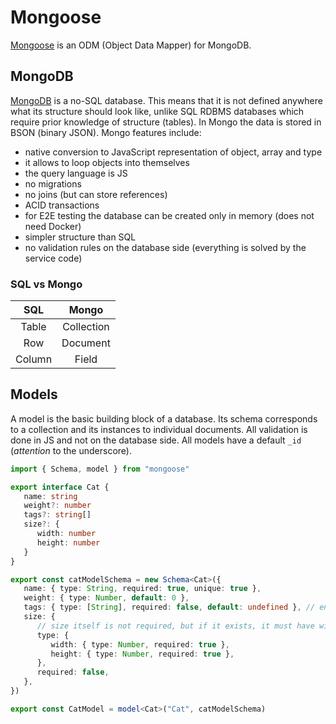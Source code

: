 # Mongoose

[Mongoose](https://mongoosejs.com/) is an ODM (Object Data Mapper) for MongoDB.

## MongoDB

[MongoDB](https://www.mongodb.com/) is a no-SQL database. This means that it is not defined anywhere what its structure should look like, unlike SQL RDBMS databases which require prior knowledge of structure (tables). In Mongo the data is stored in BSON (binary JSON). Mongo features include:

-  native conversion to JavaScript representation of object, array and type
-  it allows to loop objects into themselves
-  the query language is JS
-  no migrations
-  no joins (but can store references)
-  ACID transactions
-  for E2E testing the database can be created only in memory (does not need Docker)
-  simpler structure than SQL
-  no validation rules on the database side (everything is solved by the service code)

### SQL vs Mongo

|  SQL   |   Mongo    |
| :----: | :--------: |
| Table  | Collection |
|  Row   |  Document  |
| Column |   Field    |

## Models

A model is the basic building block of a database. Its schema corresponds to a collection and its instances to individual documents. All validation is done in JS and not on the database side. All models have a default `_id` (_attention_ to the underscore).

```ts
import { Schema, model } from "mongoose"

export interface Cat {
   name: string
   weight?: number
   tags?: string[]
   size?: {
      width: number
      height: number
   }
}

export const catModelSchema = new Schema<Cat>({
   name: { type: String, required: true, unique: true },
   weight: { type: Number, default: 0 },
   tags: { type: [String], required: false, default: undefined }, // enable skipping entire field
   size: {
      // size itself is not required, but if it exists, it must have width and height
      type: {
         width: { type: Number, required: true },
         height: { type: Number, required: true },
      },
      required: false,
   },
})

export const CatModel = model<Cat>("Cat", catModelSchema)
```
